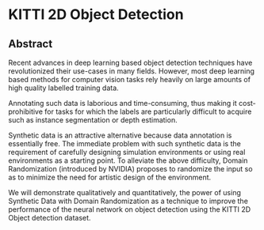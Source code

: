 # KITTI 2D Object Detection

## Abstract
Recent advances in deep learning based object detection techniques have revolutionized their use-cases in many fields. However, most deep learning based methods for computer vision tasks rely heavily on large amounts of high quality labelled training data.

Annotating such data is laborious and time-consuming, thus making it cost-prohibitive for tasks for which the labels are particularly difficult to acquire such as instance segmentation or depth estimation.

Synthetic data is an attractive alternative because data annotation is essentially free. The immediate problem with such synthetic data is the requirement of carefully designing simulation environments or using real environments as a starting point. To alleviate the above difficulty, Domain Randomization (introduced by NVIDIA) proposes to randomize the input so as to minimize the need for artistic design of the environment.

We will demonstrate qualitatively and quantitatively, the power of using Synthetic Data with Domain Randomization as a technique to improve the performance of the neural network on object detection using the KITTI 2D Object detection dataset.


